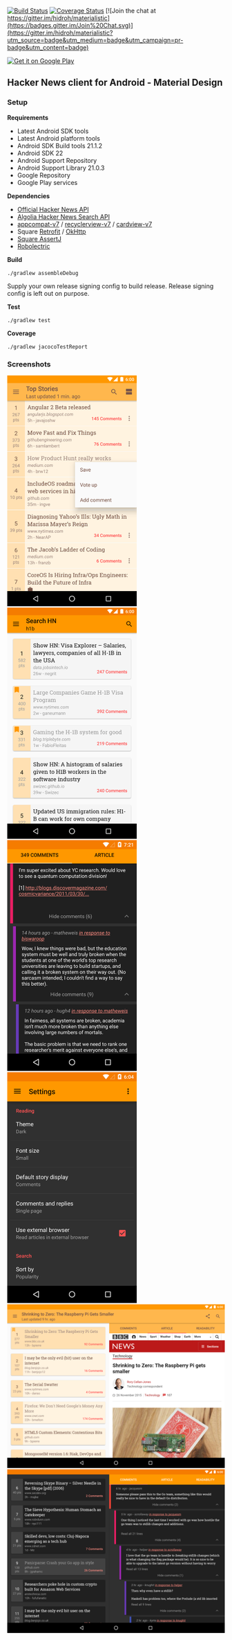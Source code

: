 [![Build Status](https://travis-ci.org/hidroh/materialistic.svg?branch=master)](https://travis-ci.org/hidroh/materialistic) [![Coverage Status](https://coveralls.io/repos/hidroh/materialistic/badge.svg?branch=master)](https://coveralls.io/r/hidroh/materialistic?branch=master) [![Join the chat at https://gitter.im/hidroh/materialistic](https://badges.gitter.im/Join%20Chat.svg)](https://gitter.im/hidroh/materialistic?utm_source=badge&utm_medium=badge&utm_campaign=pr-badge&utm_content=badge)

[![Get it on Google Play](https://developer.android.com/images/brand/en_generic_rgb_wo_45.png)](https://play.google.com/store/apps/details?id=io.github.hidroh.materialistic)

## Hacker News client for Android - Material Design

### Setup
**Requirements**
- Latest Android SDK tools
- Latest Android platform tools
- Android SDK Build tools 21.1.2
- Android SDK 22
- Android Support Repository
- Android Support Library 21.0.3
- Google Repository
- Google Play services

**Dependencies**
- [Official Hacker News API](https://github.com/HackerNews/API)
- [Algolia Hacker News Search API](https://github.com/algolia/hn-search)
- [appcompat-v7](https://developer.android.com/tools/support-library/features.html#v7-appcompat) / [recyclerview-v7](https://developer.android.com/tools/support-library/features.html#v7-recyclerview) / [cardview-v7](https://developer.android.com/tools/support-library/features.html#v7-cardview)
- Square [Retrofit](https://github.com/square/retrofit) / [OkHttp](https://github.com/square/okhttp)
- [Square AssertJ](https://github.com/square/assertj-android)
- [Robolectric](https://github.com/robolectric/robolectric)

**Build**

    ./gradlew assembleDebug

Supply your own release signing config to build release. Release signing config is left out on purpose.

**Test**

    ./gradlew test

**Coverage**

    ./gradlew jacocoTestReport

### Screenshots
<img src="assets/screenshot-1.png" width="300px" />
<img src="assets/screenshot-2.png" width="300px" />
<img src="assets/screenshot-3.png" width="300px" />
<img src="assets/screenshot-8.png" width="300px" />
<img src="assets/screenshot-10.png" width="600px" />
<img src="assets/screenshot-12.png" width="600px" />
